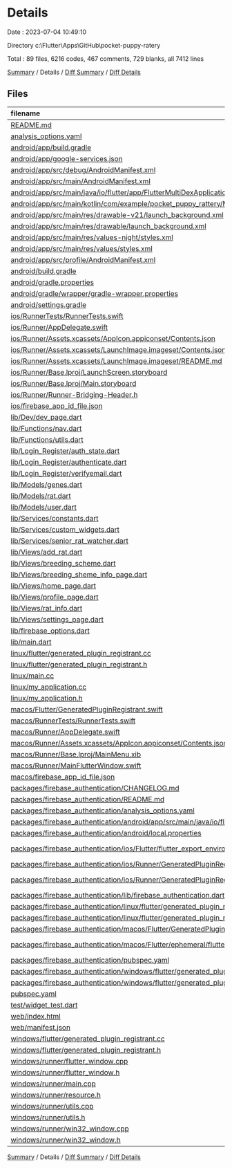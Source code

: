 # Details

Date : 2023-07-04 10:49:10

Directory c:\\Flutter\\Apps\\GitHub\\pocket-puppy-ratery

Total : 89 files,  6216 codes, 467 comments, 729 blanks, all 7412 lines

[Summary](results.md) / Details / [Diff Summary](diff.md) / [Diff Details](diff-details.md)

## Files
| filename | language | code | comment | blank | total |
| :--- | :--- | ---: | ---: | ---: | ---: |
| [README.md](/README.md) | Markdown | 10 | 0 | 7 | 17 |
| [analysis_options.yaml](/analysis_options.yaml) | YAML | 3 | 23 | 4 | 30 |
| [android/app/build.gradle](/android/app/build.gradle) | Gradle | 55 | 5 | 13 | 73 |
| [android/app/google-services.json](/android/app/google-services.json) | JSON | 39 | 0 | 0 | 39 |
| [android/app/src/debug/AndroidManifest.xml](/android/app/src/debug/AndroidManifest.xml) | XML | 3 | 4 | 1 | 8 |
| [android/app/src/main/AndroidManifest.xml](/android/app/src/main/AndroidManifest.xml) | XML | 27 | 6 | 1 | 34 |
| [android/app/src/main/java/io/flutter/app/FlutterMultiDexApplication.java](/android/app/src/main/java/io/flutter/app/FlutterMultiDexApplication.java) | Java | 13 | 9 | 4 | 26 |
| [android/app/src/main/kotlin/com/example/pocket_puppy_rattery/MainActivity.kt](/android/app/src/main/kotlin/com/example/pocket_puppy_rattery/MainActivity.kt) | Kotlin | 4 | 0 | 3 | 7 |
| [android/app/src/main/res/drawable-v21/launch_background.xml](/android/app/src/main/res/drawable-v21/launch_background.xml) | XML | 4 | 7 | 2 | 13 |
| [android/app/src/main/res/drawable/launch_background.xml](/android/app/src/main/res/drawable/launch_background.xml) | XML | 4 | 7 | 2 | 13 |
| [android/app/src/main/res/values-night/styles.xml](/android/app/src/main/res/values-night/styles.xml) | XML | 9 | 9 | 1 | 19 |
| [android/app/src/main/res/values/styles.xml](/android/app/src/main/res/values/styles.xml) | XML | 9 | 9 | 1 | 19 |
| [android/app/src/profile/AndroidManifest.xml](/android/app/src/profile/AndroidManifest.xml) | XML | 3 | 4 | 1 | 8 |
| [android/build.gradle](/android/build.gradle) | Gradle | 27 | 0 | 5 | 32 |
| [android/gradle.properties](/android/gradle.properties) | Properties | 3 | 0 | 1 | 4 |
| [android/gradle/wrapper/gradle-wrapper.properties](/android/gradle/wrapper/gradle-wrapper.properties) | Properties | 5 | 0 | 1 | 6 |
| [android/settings.gradle](/android/settings.gradle) | Gradle | 8 | 0 | 4 | 12 |
| [ios/RunnerTests/RunnerTests.swift](/ios/RunnerTests/RunnerTests.swift) | Swift | 7 | 2 | 4 | 13 |
| [ios/Runner/AppDelegate.swift](/ios/Runner/AppDelegate.swift) | Swift | 12 | 0 | 2 | 14 |
| [ios/Runner/Assets.xcassets/AppIcon.appiconset/Contents.json](/ios/Runner/Assets.xcassets/AppIcon.appiconset/Contents.json) | JSON | 122 | 0 | 1 | 123 |
| [ios/Runner/Assets.xcassets/LaunchImage.imageset/Contents.json](/ios/Runner/Assets.xcassets/LaunchImage.imageset/Contents.json) | JSON | 23 | 0 | 1 | 24 |
| [ios/Runner/Assets.xcassets/LaunchImage.imageset/README.md](/ios/Runner/Assets.xcassets/LaunchImage.imageset/README.md) | Markdown | 3 | 0 | 2 | 5 |
| [ios/Runner/Base.lproj/LaunchScreen.storyboard](/ios/Runner/Base.lproj/LaunchScreen.storyboard) | XML | 36 | 1 | 1 | 38 |
| [ios/Runner/Base.lproj/Main.storyboard](/ios/Runner/Base.lproj/Main.storyboard) | XML | 25 | 1 | 1 | 27 |
| [ios/Runner/Runner-Bridging-Header.h](/ios/Runner/Runner-Bridging-Header.h) | C++ | 1 | 0 | 1 | 2 |
| [ios/firebase_app_id_file.json](/ios/firebase_app_id_file.json) | JSON | 7 | 0 | 0 | 7 |
| [lib/Dev/dev_page.dart](/lib/Dev/dev_page.dart) | Dart | 39 | 0 | 5 | 44 |
| [lib/Functions/nav.dart](/lib/Functions/nav.dart) | Dart | 14 | 0 | 3 | 17 |
| [lib/Functions/utils.dart](/lib/Functions/utils.dart) | Dart | 101 | 2 | 22 | 125 |
| [lib/Login_Register/auth_state.dart](/lib/Login_Register/auth_state.dart) | Dart | 19 | 0 | 3 | 22 |
| [lib/Login_Register/authenticate.dart](/lib/Login_Register/authenticate.dart) | Dart | 226 | 3 | 24 | 253 |
| [lib/Login_Register/verifyemail.dart](/lib/Login_Register/verifyemail.dart) | Dart | 95 | 0 | 15 | 110 |
| [lib/Models/genes.dart](/lib/Models/genes.dart) | Dart | 57 | 0 | 13 | 70 |
| [lib/Models/rat.dart](/lib/Models/rat.dart) | Dart | 98 | 13 | 22 | 133 |
| [lib/Models/user.dart](/lib/Models/user.dart) | Dart | 15 | 0 | 3 | 18 |
| [lib/Services/constants.dart](/lib/Services/constants.dart) | Dart | 60 | 1 | 10 | 71 |
| [lib/Services/custom_widgets.dart](/lib/Services/custom_widgets.dart) | Dart | 145 | 0 | 16 | 161 |
| [lib/Services/senior_rat_watcher.dart](/lib/Services/senior_rat_watcher.dart) | Dart | 16 | 0 | 4 | 20 |
| [lib/Views/add_rat.dart](/lib/Views/add_rat.dart) | Dart | 509 | 33 | 30 | 572 |
| [lib/Views/breeding_scheme.dart](/lib/Views/breeding_scheme.dart) | Dart | 358 | 1 | 24 | 383 |
| [lib/Views/breeding_sheme_info_page.dart](/lib/Views/breeding_sheme_info_page.dart) | Dart | 628 | 20 | 43 | 691 |
| [lib/Views/home_page.dart](/lib/Views/home_page.dart) | Dart | 1,271 | 3 | 59 | 1,333 |
| [lib/Views/profile_page.dart](/lib/Views/profile_page.dart) | Dart | 40 | 0 | 3 | 43 |
| [lib/Views/rat_info.dart](/lib/Views/rat_info.dart) | Dart | 278 | 3 | 26 | 307 |
| [lib/Views/settings_page.dart](/lib/Views/settings_page.dart) | Dart | 131 | 0 | 13 | 144 |
| [lib/firebase_options.dart](/lib/firebase_options.dart) | Dart | 66 | 12 | 6 | 84 |
| [lib/main.dart](/lib/main.dart) | Dart | 46 | 0 | 11 | 57 |
| [linux/flutter/generated_plugin_registrant.cc](/linux/flutter/generated_plugin_registrant.cc) | C++ | 3 | 4 | 5 | 12 |
| [linux/flutter/generated_plugin_registrant.h](/linux/flutter/generated_plugin_registrant.h) | C++ | 5 | 5 | 6 | 16 |
| [linux/main.cc](/linux/main.cc) | C++ | 5 | 0 | 2 | 7 |
| [linux/my_application.cc](/linux/my_application.cc) | C++ | 74 | 11 | 20 | 105 |
| [linux/my_application.h](/linux/my_application.h) | C++ | 7 | 7 | 5 | 19 |
| [macos/Flutter/GeneratedPluginRegistrant.swift](/macos/Flutter/GeneratedPluginRegistrant.swift) | Swift | 12 | 3 | 4 | 19 |
| [macos/RunnerTests/RunnerTests.swift](/macos/RunnerTests/RunnerTests.swift) | Swift | 7 | 2 | 4 | 13 |
| [macos/Runner/AppDelegate.swift](/macos/Runner/AppDelegate.swift) | Swift | 8 | 0 | 2 | 10 |
| [macos/Runner/Assets.xcassets/AppIcon.appiconset/Contents.json](/macos/Runner/Assets.xcassets/AppIcon.appiconset/Contents.json) | JSON | 68 | 0 | 1 | 69 |
| [macos/Runner/Base.lproj/MainMenu.xib](/macos/Runner/Base.lproj/MainMenu.xib) | XML | 343 | 0 | 1 | 344 |
| [macos/Runner/MainFlutterWindow.swift](/macos/Runner/MainFlutterWindow.swift) | Swift | 12 | 0 | 4 | 16 |
| [macos/firebase_app_id_file.json](/macos/firebase_app_id_file.json) | JSON | 7 | 0 | 0 | 7 |
| [packages/firebase_authentication/CHANGELOG.md](/packages/firebase_authentication/CHANGELOG.md) | Markdown | 2 | 0 | 2 | 4 |
| [packages/firebase_authentication/README.md](/packages/firebase_authentication/README.md) | Markdown | 17 | 12 | 11 | 40 |
| [packages/firebase_authentication/analysis_options.yaml](/packages/firebase_authentication/analysis_options.yaml) | YAML | 1 | 2 | 2 | 5 |
| [packages/firebase_authentication/android/app/src/main/java/io/flutter/plugins/GeneratedPluginRegistrant.java](/packages/firebase_authentication/android/app/src/main/java/io/flutter/plugins/GeneratedPluginRegistrant.java) | Java | 17 | 3 | 4 | 24 |
| [packages/firebase_authentication/android/local.properties](/packages/firebase_authentication/android/local.properties) | Properties | 2 | 0 | 0 | 2 |
| [packages/firebase_authentication/ios/Flutter/flutter_export_environment.sh](/packages/firebase_authentication/ios/Flutter/flutter_export_environment.sh) | Shell Script | 11 | 2 | 1 | 14 |
| [packages/firebase_authentication/ios/Runner/GeneratedPluginRegistrant.h](/packages/firebase_authentication/ios/Runner/GeneratedPluginRegistrant.h) | C++ | 9 | 4 | 7 | 20 |
| [packages/firebase_authentication/ios/Runner/GeneratedPluginRegistrant.m](/packages/firebase_authentication/ios/Runner/GeneratedPluginRegistrant.m) | Objective-C | 5 | 4 | 6 | 15 |
| [packages/firebase_authentication/lib/firebase_authentication.dart](/packages/firebase_authentication/lib/firebase_authentication.dart) | Dart | 320 | 1 | 16 | 337 |
| [packages/firebase_authentication/linux/flutter/generated_plugin_registrant.cc](/packages/firebase_authentication/linux/flutter/generated_plugin_registrant.cc) | C++ | 3 | 4 | 5 | 12 |
| [packages/firebase_authentication/linux/flutter/generated_plugin_registrant.h](/packages/firebase_authentication/linux/flutter/generated_plugin_registrant.h) | C++ | 5 | 5 | 6 | 16 |
| [packages/firebase_authentication/macos/Flutter/GeneratedPluginRegistrant.swift](/packages/firebase_authentication/macos/Flutter/GeneratedPluginRegistrant.swift) | Swift | 4 | 3 | 4 | 11 |
| [packages/firebase_authentication/macos/Flutter/ephemeral/flutter_export_environment.sh](/packages/firebase_authentication/macos/Flutter/ephemeral/flutter_export_environment.sh) | Shell Script | 10 | 2 | 1 | 13 |
| [packages/firebase_authentication/pubspec.yaml](/packages/firebase_authentication/pubspec.yaml) | YAML | 15 | 32 | 8 | 55 |
| [packages/firebase_authentication/windows/flutter/generated_plugin_registrant.cc](/packages/firebase_authentication/windows/flutter/generated_plugin_registrant.cc) | C++ | 3 | 4 | 5 | 12 |
| [packages/firebase_authentication/windows/flutter/generated_plugin_registrant.h](/packages/firebase_authentication/windows/flutter/generated_plugin_registrant.h) | C++ | 5 | 5 | 6 | 16 |
| [pubspec.yaml](/pubspec.yaml) | YAML | 37 | 57 | 16 | 110 |
| [test/widget_test.dart](/test/widget_test.dart) | Dart | 14 | 10 | 7 | 31 |
| [web/index.html](/web/index.html) | HTML | 38 | 16 | 6 | 60 |
| [web/manifest.json](/web/manifest.json) | JSON | 35 | 0 | 1 | 36 |
| [windows/flutter/generated_plugin_registrant.cc](/windows/flutter/generated_plugin_registrant.cc) | C++ | 6 | 4 | 5 | 15 |
| [windows/flutter/generated_plugin_registrant.h](/windows/flutter/generated_plugin_registrant.h) | C++ | 5 | 5 | 6 | 16 |
| [windows/runner/flutter_window.cpp](/windows/runner/flutter_window.cpp) | C++ | 48 | 4 | 15 | 67 |
| [windows/runner/flutter_window.h](/windows/runner/flutter_window.h) | C++ | 20 | 5 | 9 | 34 |
| [windows/runner/main.cpp](/windows/runner/main.cpp) | C++ | 30 | 4 | 10 | 44 |
| [windows/runner/resource.h](/windows/runner/resource.h) | C++ | 9 | 6 | 2 | 17 |
| [windows/runner/utils.cpp](/windows/runner/utils.cpp) | C++ | 54 | 2 | 10 | 66 |
| [windows/runner/utils.h](/windows/runner/utils.h) | C++ | 8 | 6 | 6 | 20 |
| [windows/runner/win32_window.cpp](/windows/runner/win32_window.cpp) | C++ | 210 | 24 | 55 | 289 |
| [windows/runner/win32_window.h](/windows/runner/win32_window.h) | C++ | 48 | 31 | 24 | 103 |

[Summary](results.md) / Details / [Diff Summary](diff.md) / [Diff Details](diff-details.md)